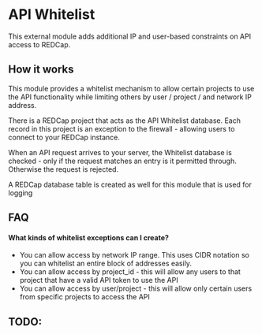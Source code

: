 # API Whitelist
This external module adds additional IP and user-based constraints on API access to REDCap.

## How it works
This module provides a whitelist mechanism to allow certain projects to use the API functionality while
limiting others by user / project / and network IP address.

There is a REDCap project that acts as the API Whitelist database.  Each record in this project
is an exception to the firewall - allowing users to connect to your REDCap instance.

When an API request arrives to your server, the Whitelist database is checked - only if the request matches
an entry is it permitted through.  Otherwise the request is rejected.

A REDCap database table is created as well for this module that is used for logging


## FAQ

#### What kinds of whitelist exceptions can I create?
- You can allow access by network IP range.  This uses CIDR notation so you can whitelist an entire block of addresses easily.
- You can allow access by project_id - this will allow any users to that project that have a valid API token to use the API
- You can allow access by user/project - this will allow only certain users from specific projects to access the API


 ## TODO:
 
 